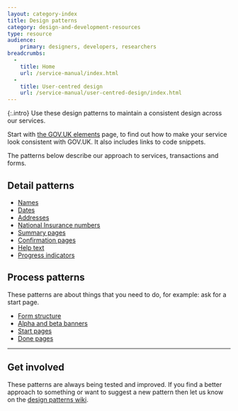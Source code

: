 ```yaml
---
layout: category-index
title: Design patterns
category: design-and-development-resources
type: resource
audience:
    primary: designers, developers, researchers
breadcrumbs:
  -
    title: Home
    url: /service-manual/index.html
  -
    title: User-centred design
    url: /service-manual/user-centred-design/index.html
---
```


{:.intro}
Use these design patterns to maintain a consistent design across our services.

Start with [the GOV.UK elements](/service-manual/user-centred-design/resources/elements) page, to find out how to make your service look consistent with GOV.UK. It also includes links to code snippets.

The patterns below describe our approach to services, transactions and forms.

## Detail patterns
* [Names](/service-manual/user-centred-design/resources/patterns/names)
* [Dates](/service-manual/user-centred-design/resources/patterns/dates)
* [Addresses](/service-manual/user-centred-design/resources/patterns/addresses)
* [National Insurance numbers](/service-manual/user-centred-design/resources/patterns/national-insurance-number)
* [Summary pages](/service-manual/user-centred-design/resources/patterns/summary-pages)
* [Confirmation pages](/service-manual/user-centred-design/resources/patterns/confirmation-pages)
* [Help text](/service-manual/user-centred-design/resources/patterns/help-text)
* [Progress indicators](/service-manual/user-centred-design/resources/patterns/progress-indicators)


## Process patterns
These patterns are about things that you need to do, for example: ask for a start page.
* [Form structure](/service-manual/user-centred-design/resources/patterns/form-structure)
* [Alpha and beta banners](/service-manual/user-centred-design/resources/patterns/alpha-beta)
* [Start pages](/service-manual/user-centred-design/resources/patterns/start-pages)
* [Done pages](/service-manual/user-centred-design/resources/patterns/done-pages)

---

## Get involved

These patterns are always being tested and improved. If you find a better approach to something or want to suggest a new pattern then let us know on the [design patterns wiki](https://designpatterns.hackpad.com/GOV.UK-design-patterns-0eUk1OdHvql).
<br>
